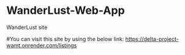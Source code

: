 # WanderLust-Web-App
WanderLust site 

#You can visit this site by using the below link:
https://delta-project-wamt.onrender.com/listings
